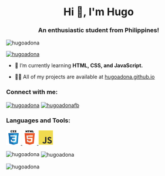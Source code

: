 <h1 align="center">Hi 👋, I'm Hugo</h1>
<h3 align="center">An enthusiastic student from Philippines!</h3>

<p align="left"> <img src="https://komarev.com/ghpvc/?username=hugoadona&label=Profile%20views&color=0e75b6&style=flat" alt="hugoadona" /> </p>

<p align="left"> <a href="https://github.com/ryo-ma/github-profile-trophy"><img src="https://github-profile-trophy.vercel.app/?username=hugoadona" alt="hugoadona" /></a> </p>

- 🌱 I’m currently learning **HTML, CSS, and JavaScript.**

- 👨‍💻 All of my projects are available at [hugoadona.github.io](hugoadona.github.io)

<h3 align="left">Connect with me:</h3>
<p align="left">
<a href="https://twitter.com/hugoadona" target="blank"><img align="center" src="https://raw.githubusercontent.com/rahuldkjain/github-profile-readme-generator/master/src/images/icons/Social/twitter.svg" alt="hugoadona" height="30" width="40" /></a>
<a href="https://fb.com/hugoadonafb" target="blank"><img align="center" src="https://raw.githubusercontent.com/rahuldkjain/github-profile-readme-generator/master/src/images/icons/Social/facebook.svg" alt="hugoadonafb" height="30" width="40" /></a>
</p>

<h3 align="left">Languages and Tools:</h3>
<p align="left"> <a href="https://www.w3schools.com/css/" target="_blank" rel="noreferrer"> <img src="https://raw.githubusercontent.com/devicons/devicon/master/icons/css3/css3-original-wordmark.svg" alt="css3" width="40" height="40"/> </a> <a href="https://www.w3.org/html/" target="_blank" rel="noreferrer"> <img src="https://raw.githubusercontent.com/devicons/devicon/master/icons/html5/html5-original-wordmark.svg" alt="html5" width="40" height="40"/> </a> <a href="https://developer.mozilla.org/en-US/docs/Web/JavaScript" target="_blank" rel="noreferrer"> <img src="https://raw.githubusercontent.com/devicons/devicon/master/icons/javascript/javascript-original.svg" alt="javascript" width="40" height="40"/> </a> </p>

<p><img align="left" src="https://github-readme-stats.vercel.app/api/top-langs?username=hugoadona&show_icons=true&locale=en&layout=compact" alt="hugoadona" /></p>

<p>&nbsp;<img align="center" src="https://github-readme-stats.vercel.app/api?username=hugoadona&show_icons=true&locale=en" alt="hugoadona" /></p>

<p><img align="center" src="https://github-readme-streak-stats.herokuapp.com/?user=hugoadona&" alt="hugoadona" /></p>
